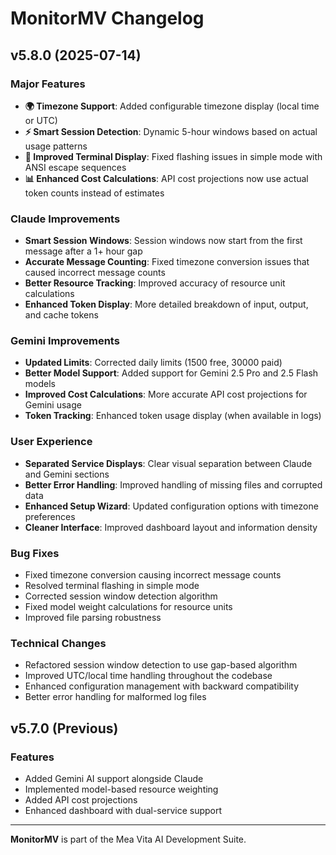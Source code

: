 # MonitorMV Changelog

## v5.8.0 (2025-07-14)

### Major Features
- **🌍 Timezone Support**: Added configurable timezone display (local time or UTC)
- **⚡ Smart Session Detection**: Dynamic 5-hour windows based on actual usage patterns
- **🔧 Improved Terminal Display**: Fixed flashing issues in simple mode with ANSI escape sequences
- **📊 Enhanced Cost Calculations**: API cost projections now use actual token counts instead of estimates

### Claude Improvements
- **Smart Session Windows**: Session windows now start from the first message after a 1+ hour gap
- **Accurate Message Counting**: Fixed timezone conversion issues that caused incorrect message counts
- **Better Resource Tracking**: Improved accuracy of resource unit calculations
- **Enhanced Token Display**: More detailed breakdown of input, output, and cache tokens

### Gemini Improvements
- **Updated Limits**: Corrected daily limits (1500 free, 30000 paid)
- **Better Model Support**: Added support for Gemini 2.5 Pro and 2.5 Flash models
- **Improved Cost Calculations**: More accurate API cost projections for Gemini usage
- **Token Tracking**: Enhanced token usage display (when available in logs)

### User Experience
- **Separated Service Displays**: Clear visual separation between Claude and Gemini sections
- **Better Error Handling**: Improved handling of missing files and corrupted data
- **Enhanced Setup Wizard**: Updated configuration options with timezone preferences
- **Cleaner Interface**: Improved dashboard layout and information density

### Bug Fixes
- Fixed timezone conversion causing incorrect message counts
- Resolved terminal flashing in simple mode
- Corrected session window detection algorithm
- Fixed model weight calculations for resource units
- Improved file parsing robustness

### Technical Changes
- Refactored session window detection to use gap-based algorithm
- Improved UTC/local time handling throughout the codebase
- Enhanced configuration management with backward compatibility
- Better error handling for malformed log files

## v5.7.0 (Previous)

### Features
- Added Gemini AI support alongside Claude
- Implemented model-based resource weighting
- Added API cost projections
- Enhanced dashboard with dual-service support

---

**MonitorMV** is part of the Mea Vita AI Development Suite.